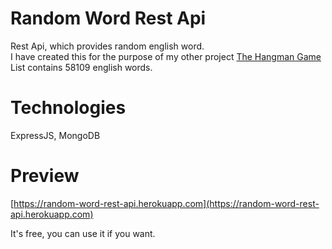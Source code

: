# Random Word Rest Api
Rest Api, which provides random english word.\
I have created this for the purpose of my other project [The Hangman Game](https://github.com/Damiant94/The-Hangman-Game)\
List contains 58109 english words.

# Technologies
ExpressJS, MongoDB

# Preview
[https://random-word-rest-api.herokuapp.com](https://random-word-rest-api.herokuapp.com)

It's free, you can use it if you want.

